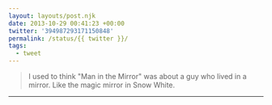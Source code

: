 ```yaml
---
layout: layouts/post.njk
date: 2013-10-29 00:41:23 +00:00
twitter: '394987293171150848'
permalink: /status/{{ twitter }}/
tags: 
  - tweet
---
```


> I used to think "Man in the Mirror" was about a guy who lived in a mirror. Like the magic mirror in Snow White.

---
